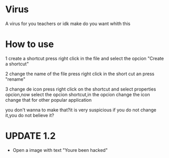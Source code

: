 # Virus
A virus for you teachers or idk make do you want whith this

# How to use 

1 create a shortcut
press right click in the file and select the opcion "Create a shortcut"

2 change the name of the file
press right click in the short cut an press "rename"

3 change de icon 
press right click on the shortcut and select properties opcion,now select the opcion shortcut,in the opcion change the icon change that for other popular application

you don't wanna to make that?it is very suspicious if you do not change it,you do not believe it?


# UPDATE 1.2
- Open a image with text "Youre been hacked"
